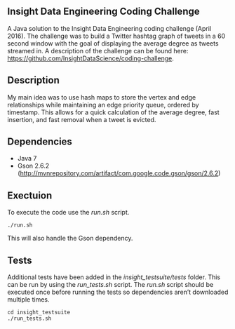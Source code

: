 ## Insight Data Engineering Coding Challenge

A Java solution to the Insight Data Engineering coding challenge (April 2016).  The challenge was to build a Twitter hashtag graph of tweets in a 60 second window with the goal of displaying the average degree as tweets streamed in.  A description of the challenge can be found here: https://github.com/InsightDataScience/coding-challenge.

## Description

My main idea was to use hash maps to store the vertex and edge relationships while maintaining an edge priority queue, ordered by timestamp.  This allows for a quick calculation of the average degree, fast insertion, and fast removal when a tweet is evicted.

## Dependencies

- Java 7
- Gson 2.6.2 (http://mvnrepository.com/artifact/com.google.code.gson/gson/2.6.2)

## Exectuion

To execute the code use the _run.sh_ script.

	./run.sh

This will also handle the Gson dependency.

## Tests

Additional tests have been added in the _insight\_testsuite/tests_ folder.  This can be run by using the _run\_tests.sh_ script.  The _run.sh_ script should be executed once before running the tests so dependencies aren’t downloaded multiple times.

	cd insight_testsuite
	./run_tests.sh

